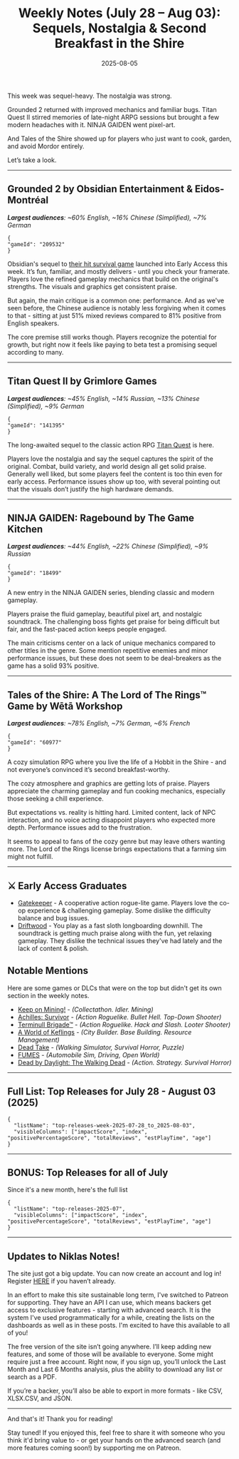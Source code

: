 ﻿---
title: "Weekly Notes (July 28 – Aug 03): Sequels, Nostalgia & Second Breakfast in the Shire"
slug: "weekly-notes-2025-07-28"
date: "2025-08-05"
category: "Weekly Notes"
description: "Big names, small stumbles. This week saw Grounded 2, Titan Quest II, and Tales of the Shire return to familiar worlds - sometimes with performance issues in tow"
tags: ["Weekly Notes", "Steam Releases", "Steam Trends", "Game Industry", "Early Access", "Game Development", "Grounded 2", "Titan Quest II", "NINJA GAIDEN: Ragebound", "Tales of the Shire", "Gatekeeper", "Driftwood"]
image: "https://media.githubusercontent.com/media/NiklasBorglund/niklasnotes-blog/main/posts/weekly-notes-2025-07-28/hero.jpg"
---

This week was sequel-heavy. The nostalgia was strong.

Grounded 2 returned with improved mechanics and familiar bugs. Titan Quest II stirred memories of late-night ARPG sessions but brought a few modern headaches with it. NINJA GAIDEN went pixel-art.

And Tales of the Shire showed up for players who just want to cook, garden, and avoid Mordor entirely.

Let’s take a look.

---

## Grounded 2 by Obsidian Entertainment & Eidos-Montréal
***Largest audiences**: ~60% English, ~16% Chinese (Simplified), ~7% German*

```condensedgamecard
{
"gameId": "209532"
}
```

Obsidian's sequel to [their hit survival game](https://niklasnotes.com/dashboard/game/82726/grounded) launched into Early Access this week. It’s fun, familiar, and mostly delivers - until you check your framerate.
Players love the refined gameplay mechanics that build on the original's strengths. The visuals and graphics get consistent praise.

But again, the main critique is a common one: performance. And as we've seen before, the Chinese audience is notably less forgiving when it comes to that - sitting at just 51% mixed reviews compared to 81% positive from English speakers.

The core premise still works though. 
Players recognize the potential for growth, but right now it feels like paying to beta test a promising sequel according to many.

---

## Titan Quest II by Grimlore Games
***Largest audiences**: ~45% English, ~14% Russian, ~13% Chinese (Simplified), ~9% German*

```condensedgamecard
{
"gameId": "141395"
}
```

The long-awaited sequel to the classic action RPG [Titan Quest](https://niklasnotes.com/dashboard/game/86887/titan_quest_anniversary_edition) is here.

Players love the nostalgia and say the sequel captures the spirit of the original. Combat, build variety, and world design all get solid praise.
Generally well liked, but some players feel the content is too thin even for early access. Performance issues show up too, with several pointing out that the visuals don’t justify the high hardware demands.

---

## NINJA GAIDEN: Ragebound by The Game Kitchen
***Largest audiences**: ~44% English, ~22% Chinese (Simplified), ~9% Russian*

```condensedgamecard
{
"gameId": "18499"
}
```

A new entry in the NINJA GAIDEN series, blending classic and modern gameplay.

Players praise the fluid gameplay, beautiful pixel art, and nostalgic soundtrack. The challenging boss fights get praise for being difficult but fair, and the fast-paced action keeps people engaged.

The main criticisms center on a lack of unique mechanics compared to other titles in the genre. Some mention repetitive enemies and minor performance issues, but these does not seem to be deal-breakers as the game has a solid 93% positive.

---

## Tales of the Shire: A The Lord of The Rings™ Game by Wētā Workshop
***Largest audiences**: ~78% English, ~7% German, ~6% French*

```condensedgamecard
{
"gameId": "60977"
}
```

A cozy simulation RPG where you live the life of a Hobbit in the Shire - and not everyone’s convinced it’s second breakfast-worthy.

The cozy atmosphere and graphics are getting lots of praise. Players appreciate the charming gameplay and fun cooking mechanics, especially those seeking a chill experience.

But expectations vs. reality is hitting hard. Limited content, lack of NPC interaction, and no voice acting disappoint players who expected more depth. Performance issues add to the frustration.

It seems to appeal to fans of the cozy genre but may leave others wanting more. The Lord of the Rings license brings expectations that a farming sim might not fulfill.

---

## ⚔️ Early Access Graduates

* [Gatekeeper](https://niklasnotes.com/dashboard/game/49995/gatekeeper) - A cooperative action rogue-lite game. Players love the co-op experience & challenging gameplay. Some dislike the difficulty balance and bug issues.
* [Driftwood](https://niklasnotes.com/dashboard/game/184245/driftwood) - You play as a fast sloth longboarding downhill. The soundtrack is getting much praise along wiith the fun, yet relaxing gameplay. They dislike the technical issues they've had lately and the lack of content & polish.

## Notable Mentions

Here are some games or DLCs that were on the top but didn't get its own section in the weekly notes. 

* [Keep on Mining!](https://niklasnotes.com/dashboard/game/212523/keep_on_mining) - *(Collectathon. Idler. Mining)*
* [Achilles: Survivor](https://niklasnotes.com/dashboard/game/137440/achilles_survivor) - *(Action Roguelike. Bullet Hell. Top-Down Shooter)*
* [Terminull Brigade™](https://niklasnotes.com/dashboard/game/139011/terminull_brigadetm) - *(Action Roguelike. Hack and Slash. Looter Shooter)*
* [A World of Keflings](https://niklasnotes.com/dashboard/game/20862/a_world_of_keflings) - *(City Builder. Base Building. Resource Management)*
* [Dead Take](https://niklasnotes.com/dashboard/game/208680/dead_take) - *(Walking Simulator, Survival Horror, Puzzle)*
* [FUMES](https://niklasnotes.com/dashboard/game/134097/fumes) - *(Automobile Sim, Driving, Open World)*
* [Dead by Daylight: The Walking Dead](https://niklasnotes.com/dashboard/game/219711/dead_by_daylight_the_walking_dead) - *(Action. Strategy. Survival Horror)*

---

## Full List: Top Releases for July 28 - August 03 (2025)

```customlist
{
  "listName": "top-releases-week-2025-07-28_to_2025-08-03",
  "visibleColumns": ["impactScore", "index", "positivePercentageScore", "totalReviews", "estPlayTime", "age"]
}
```
---

## BONUS: Top Releases for all of July

Since it's a new month, here's the full list 

```customlist
{
  "listName": "top-releases-2025-07",
  "visibleColumns": ["impactScore", "index", "positivePercentageScore", "totalReviews", "estPlayTime", "age"]
}
```

---

## Updates to Niklas Notes!

The site just got a big update. You can now create an account and log in! Register [HERE](https://niklasnotes.com/dashboard/auth) if you haven’t already.

In an effort to make this site sustainable long term, I've switched to Patreon for supporting. They have an API I can use, which means backers get access to exclusive features - starting with advanced search.
It is the system I've used programmatically for a while, creating the lists on the dashboards as well as in these posts. I'm excited to have this available to all of you!

The free version of the site isn’t going anywhere. I’ll keep adding new features, and some of those will be available to everyone. Some might require just a free account.
Right now, if you sign up, you’ll unlock the Last Month and Last 6 Months analysis, plus the ability to download any list or search as a PDF.

If you’re a backer, you’ll also be able to export in more formats - like CSV, XLSX.CSV, and JSON.

------

And that's it! Thank you for reading!

Stay tuned! 
If you enjoyed this, feel free to share it with someone who you think it'd bring value to - or get your hands on the advanced search (and more features coming soon!) by supporting me on Patreon.